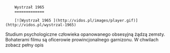 
        Wystrzał 1965 
        =============
        
        [![Wystrzał 1965 ](http://vidos.pl/images/player.gif)](http://vidos.pl/wystrzal-1965)
        
        
 Studium psychologiczne człowieka opanowanego obsesyjną żądzą zemsty. Bohaterami filmu są oficerowie prowincjonalnego garnizonu. W chwilach zobacz pełny opis
    